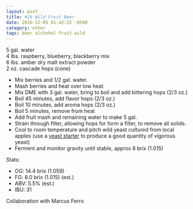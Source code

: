 ```yaml
---
layout: post
title: #26 Wild Fruit Beer
date: 2016-12-05 01:42:25 -0500
category: other
tags: beer alchohol fruit wild
---
```

5 gal. water  
4 lbs. raspberry, blueberry, blackberry mix  
6 lbs. amber dry malt extract powder  
2 oz. cascade hops (cone)  
<ul>
 	<li>Mix berries and 1/2 gal. water.</li>
 	<li>Mash berries and heat over low heat</li>
 	<li>Mix DME with 3 gal. water, bring to boil and add bittering hops (2/3 oz.)</li>
 	<li>Boil 45 minutes, add flavor hops (2/3 oz.)</li>
 	<li>Boil 10 minutes, add aroma hops (2/3 oz.)</li>
 	<li>Boil 5 minutes, remove from heat</li>
 	<li>Add fruit mash and remaining water to make 5 gal.</li>
 	<li>Strain through filter, allowing hops for form a filter, to remove all solids.</li>
 	<li>Cool to room temperature and pitch wild yeast cultured from local apples (use a <a href="http://tfsh.us/memory/2016/09/02/yeast-starter/">yeast starter</a> to produce a good quantity of vigorous yeast)</li>
 	<li>Ferment and monitor gravity until stable, approx 8 brix (1.015)</li>
</ul>
Stats:  
<ul>
 	<li>OG: 14.4 brix (1.059)</li>
 	<li>FG: 8.0 brix (1.015) (est.)</li>
 	<li>ABV: 5.5% (est.)</li>
 	<li>IBU: 31</li>
</ul>
Collaboration with Marcus Ferro  
